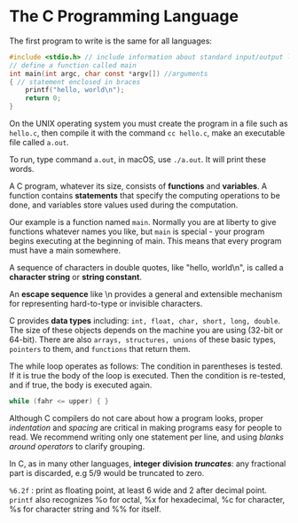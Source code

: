 # The C Programming Language

The first program to write is the same for all languages:

```c
#include <stdio.h> // include information about standard input/output library
// define a function called main
int main(int argc, char const *argv[]) //arguments
{ // statement enclosed in braces
    printf("hello, world\n"); 
    return 0;
}
```

On the UNIX operating system you must create the program in a file such as `hello.c`, then compile it with the command `cc hello.c`, make an executable file called `a.out`.

To run, type command `a.out`, in macOS, use `./a.out`. It will print these words.

A C program, whatever its size, consists of **functions** and **variables**. A function contains **statements** that specify the computing operations to be done, and variables store values used during the computation. 

Our example is a function named `main`. Normally you are at liberty to give functions whatever names you like, but `main` is special - your program begins executing at the beginning of main. This means that every program must have a main somewhere.

A sequence of characters in double quotes, like "hello, world\n", is called a **character string** or **string constant**.

An **escape sequence** like \n provides a general and extensible mechanism for representing hard-to-type or invisible characters.

C provides **data types** including: `int, float, char, short, long, double`. The size of these objects depends on the machine you are using \(32-bit or 64-bit\). There are also `arrays, structures, unions` of these basic types, `pointers` to them, and `functions` that return them.

The while loop operates as follows: The condition in parentheses is tested. If it is true the body of the loop is executed. Then the condition is re-tested, and if true, the body is executed again.

```c
while (fahr <= upper) { }
```

Although C compilers do not care about how a program looks, proper _indentation_ and _spacing_ are critical in making programs easy for people to read. We recommend writing only one statement per line, and using _blanks around operators_ to clarify grouping.

In C, as in many other languages, **integer** **division** _**truncates**_: any fractional part is discarded, e.g 5/9 would be truncated to zero.

`%6.2f` : print as floating point, at least 6 wide and 2 after decimal point. `printf` also recognizes %o for octal, %x for hexadecimal, %c for character, %s for character string and %% for itself.



